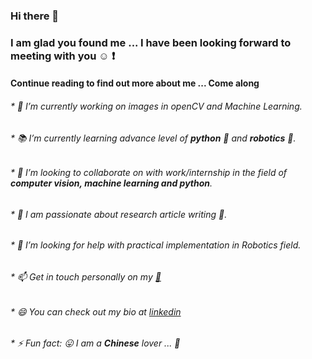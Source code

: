 ### Hi there 👋

### I am glad you found me ... I have been looking forward to meeting with you :relaxed: :exclamation:

#### Continue reading to find out more about me ... Come along

###### * 🔭 I’m currently working on images in openCV and Machine Learning. 

###### * :books: I’m currently learning advance level of **python** :snake: and **robotics** :robot:.

###### * :handshake: I’m looking to collaborate on with work/internship in the field of **computer vision, machine learning and python**.

###### * :paperclip: I am passionate about research article writing :page_facing_up:.

###### * 🤔 I’m looking for help with practical implementation in Robotics field.

###### * 📫 Get in touch personally on my [:e-mail:](swaroopa2098@gmail.com)

###### * 😄 You can check out my bio at [linkedin](https://www.linkedin.com/in/swaroopa-shigli/)

###### * ⚡ Fun fact: :stuck_out_tongue: I am a ***Chinese*** lover ... :kimono: 

 
